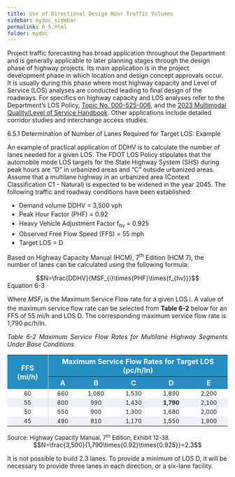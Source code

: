 ```yaml
---
title: Use of Directional Design Hour Traffic Volumes
sidebar: mydoc_sidebar
permalink: 6_5.html
folder: mydoc
---
```


<style>
  div{text-align: justify;}
</style>

Project traffic forecasting has broad application throughout the Department and is generally applicable to later planning stages through the design phase of highway projects. Its main application is in the project development phase in which location and design concept approvals occur. It is usually during this phase where most highway capacity and Level of Service (LOS) analyses are conducted leading to final design of the roadways. For specifics on highway capacity and LOS analyses refer to the Department’s LOS Policy, <a href="https://pdl.fdot.gov/api/procedures/downloadProcedure/000-525-006" target="_blank">Topic No. 000-525-006</a>, and the <a href="https://fdotwww.blob.core.windows.net/sitefinity/docs/default-source/planning/systems/systems-management/document-repository/qlos/fdot_qlos_handbook_v6-0_clean-june-2023.pdf?sfvrsn=198c6846_2" target="_blank">2023 Multimodal Quality/Level of Service Handbook</a>. Other applications include detailed corridor studies and interchange access studies.

<span class="subtitle-3">6.5.1 Determination of Number of Lanes Required for Target LOS: Example</span>

An example of practical application of DDHV is to calculate the number of lanes needed for a given LOS. The FDOT LOS Policy stipulates that the automobile mode LOS targets for the State Highway System (SHS) during peak hours are “D” in urbanized areas and “C” outside urbanized areas. Assume that a multilane highway in an urbanized area (Context Classification C1 - Natural) is expected to be widened in the year 2045. The following traffic and roadway conditions have been established:
<ul>
<li style="margin: 0.2rem">Demand volume DDHV = 3,500 vph</li>
<li style="margin: 0.2rem">Peak Hour Factor (PHF) = 0.92</li>
<li style="margin: 0.2rem">Heavy Vehicle Adjustment Factor f<sub>hv</sub> = 0.925</li>
<li style="margin: 0.2rem">Observed Free Flow Speed (FFS) = 55 mph</li>
<li style="margin: 0.2rem">Target LOS = D</li>
</ul>

Based on Highway Capacity Manual (HCM), 7<sup>th</sup> Edition (HCM 7), the number of lanes can be calculated using the following formula:

<center>$$N=\frac{DDHV}{MSF_{i}\times{PHF}\times{f_{hv}}}$$</center>
<div class="italic-grey">Equation 6-3</div>

Where <i>MSF<sub>i</sub></i> is the Maximum Service Flow rate for a given LOS i. A value of the maximum service flow rate can be selected from <b>Table 6-2</b> below for an FFS of 55 mi/h and LOS D. The corresponding maximum service flow rate is 1,790 pc/h/ln.


<style>
table {
  /* border-collapse: collapse; */
  /* width: 100%; */
  /* display: table-cell;
  vertical-align: center; 
  text-align: center; */

}


th{
  text-align:center;
  background-color: #248ec2;
  color: white;
  vertical-align: center; 
  text-align: center;
}

td {
  text-align: left;
  vertical-align: middle;
  border-color: #96D4D4;
  font-size: 13px;
  vertical-align: center; 
  text-align: center;
  /* padding: 8px; */
  /* width: 25%;  */
}

tr:nth-child(even) {
  background-color:  #EEF2F8;
}
</style>

<div class="italic-grey"><i>Table 6-2 Maximum Service Flow Rates for Multilane Highway Segments Under Base Conditions </i></div> 


<table style="margin-left:auto;margin-right:auto;">
  <tr>
  <th rowspan=2 style="border-right:1.2px solid #D3D3D3;border-collapse: collapse;vertical-align:middle">FFS (mi/h)</th>
  <th colspan=5>Maximum Service Flow Rates for Target LOS (pc/h/ln)</th>
  </tr>

  <tr>
  <th>A</th>
  <th>B</th>
  <th>C</th>
  <th>D</th>
  <th>E</th>
  </tr>

   <tr>
  <td style="border-right:1.2px solid #D3D3D3;border-collapse: collapse;">60</td>
  <td>660</td>
  <td>1,080</td>
  <td>1,530</td>
  <td>1,890</td>
  <td>2,200</td>
  </tr>

  <tr>
  <td style="border-right:1.2px solid #D3D3D3;border-collapse: collapse;">55</td>
  <td>600</td>
  <td>990</td>
  <td>1,430</td>
  <td><b>1,790</b></td>
  <td>2,100</td>
  </tr>

  <tr>
  <td style="border-right:1.2px solid #D3D3D3;border-collapse: collapse;">50</td>
  <td>550</td>
  <td>900</td>
  <td>1,300</td>
  <td>1,680</td>
  <td>2,000</td>
  </tr>

  <tr>
  <td style="border-right:1.2px solid #D3D3D3;border-collapse: collapse;">45</td>
  <td>490</td>
  <td>810</td>
  <td>1,170</td>
  <td>1,550</td>
  <td>1,900</td>
  </tr>
 
</table>

<div style="font-size:13px">Source: Highway Capacity Manual, 7<sup>th</sup> Edition, Exhibit 12-38.</div>

<center>$$N=\frac{3,500}{1,790\times{0.92}\times{0.925}}=2.3$$</center>

It is not possible to build 2.3 lanes. To provide a minimum of LOS D, it will be necessary to provide three lanes in each direction, or a six-lane facility.